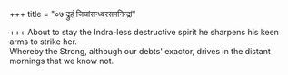 +++
title = "०७ द्रुहं जिघांसन्ध्वरसमनिन्द्रां"

+++
About to stay the Indra-less destructive spirit he sharpens his keen arms to strike her.  
     Whereby the Strong, although our debts' exactor, drives in the distant mornings that we know not.